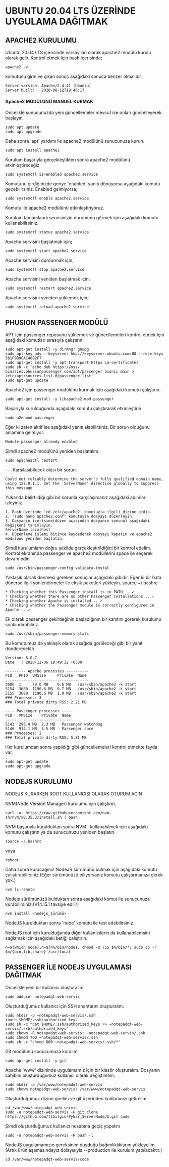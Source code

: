 # UBUNTU 20.04 LTS ÜZERİNDE UYGULAMA DAĞITMAK

## APACHE2 KURULUMU

Ubuntu 20.04 LTS içerisinde varsayılan olarak apache2 modülü kurulu olarak gelir. Kontrol etmek için bash içerisinde;

    apache2 -v
    
komutunu girin ve çıkan sonuç aşağıdaki sonuca benzer olmalıdır.

    Server version: Apache/2.4.41 (Ubuntu)
    Server built:   2020-08-12T19:46:17
    
#### Apache2 MODÜLÜNÜ MANUEL KURMAK

Öncelikle sunucunuzda yeni güncellemeler mevcut ise onları güncelleyerek başlayın.

    sudo apt update
    sudo apt upgrade
    
Daha sonra 'apt' yardımı ile apache2 modülünü sunucunuza kurun.

    sudo apt install apache2
    
Kurulum başarıyla gerçekleştikten sonra apache2 modülünü etkinleştireceğiz.

    sudo systemctl is-enabled apache2.service

Komutunu girdiğinizde geriye 'enabled' yanıtı dönüyorsa aşağıdaki komutu geçebilirsiniz. Enabled gelmiyorsa;

    sudo systemctl enable apache2.service
    
Komutu ile apache2 modülünü etkinleştiriyoruz.

Kurulum tamamlandı servisinizin durumunu görmek için aşağıdaki komutu kullanabilirsiniz.

    sudo systemctl status apache2.service
    
Apache servisini başlatmak için;

    sudo systemctl start apache2.service
    
Apache servisini durdurmak için;

    sudo systemctl stop apache2.service
    
Apache servisini yeniden başlatmak için;

    sudo systemctl restart apache2.service
    
Apache servisini yeniden yüklemek için;

    sudo systemctl reload apache2.service
    
## PHUSION PASSENGER MODÜLÜ

APT için passenger reposunu yüklemek ve güncellemeleri kontrol etmek için aşağıdaki komutları sırasıyla çalıştırın.

    sudo apt-get install -y dirmngr gnupg
    sudo apt-key adv --keyserver hkp://keyserver.ubuntu.com:80 --recv-keys 561F9B9CAC40B2F7
    sudo apt-get install -y apt-transport-https ca-certificates
    sudo sh -c 'echo deb https://oss-binaries.phusionpassenger.com/apt/passenger bionic main > /etc/apt/sources.list.d/passenger.list'
    sudo apt-get update

Apache2 için passenger modülünü kurmak için aşağıdaki komutu çalıştırın.

    sudo apt-get install -y libapache2-mod-passenger

Başarıyla kurulduğunda aşağıdaki komutu çalıştırarak etkinleştirin.

    sudo a2enmod passenger
   
Eğer ki zaten aktif ise aşağıdaki yanıtı alabilirsiniz. Bir sorun olduğunu anlamına gelmiyor.

    Module passenger already enabled
    
Şimdi apache2 modülünü yeniden başlatalım.

    sudo apache2ctl restart
    
--- Karşılaşıbilecek olası bir sorun.

    Could not reliably determine the server's fully qualified domain name, using 127.0.1.1. Set the 'ServerName' directive globally to suppress this message
    
Yukarıda belirtildiği gibi bir sorunla karşılaşırsanız aşağıdaki adımları izleyiniz.

    1. Bash üzerinde 'cd /etc/apache2' komutuyla ilgili dizine gidin.
    2. 'sudo nano apache2.conf' komutuyla dosyayı düzenleyin.
    3. Dosyanın içerisine(düzen açısından dosyanın sonuna) aşağıdaki değişkeni tanımlayın.
    ServerName localhost
    4. Düzenleme işlemi bitince kaydederek dosyayı kapatın ve apache2 modülünü yeniden başlatın.
    
Şimdi kurulumların doğru şekilde gerçekleştirildiğini bir kontrol edelim. Kontrol ekranında passenger ve apache2 modüllerini space ile seçerek devam edin.

    sudo /usr/bin/passenger-config validate-instal
    
Yaklaşık olarak dönmesi gereken sonuçlar aşağıdaki gibidir. Eğer ki bir hata dönerse ilgili yönlendirmeler ile eksik paketleri yükleyin.
source ~/.bashrc

    * Checking whether this Passenger install is in PATH... ✓
    * Checking whether there are no other Passenger installations... ✓
    * Checking whether Apache is installed... ✓
    * Checking whether the Passenger module is correctly configured in Apache... ✓

Ek olarak passenger çekirdeğinin başladığının bir kanıtını görerek kurulumu sonlandırabiliriz.

    sudo /usr/sbin/passenger-memory-stats

Bu komutumuz da yaklaşık olarak aşağıda görüleceği gibi bir yanıt döndürecektir.
    
    Version: 6.0.7
    Date   : 2020-12-06 19:49:32 +0300

    --------- Apache processes ----------
    PID   PPID  VMSize     Private  Name
    -------------------------------------
    3680  1     78.0 MB    0.6 MB   /usr/sbin/apache2 -k start
    5154  3680  1190.6 MB  0.7 MB   /usr/sbin/apache2 -k start
    5155  3680  1190.6 MB  1.0 MB   /usr/sbin/apache2 -k start
    ### Processes: 3
    ### Total private dirty RSS: 2.21 MB

    ---- Passenger processes -----
    PID   VMSize    Private  Name
    ------------------------------
    5143  295.4 MB  2.3 MB   Passenger watchdog
    5146  914.1 MB  3.5 MB   Passenger core
    ### Processes: 2
    ### Total private dirty RSS: 5.81 MB
    
Her kurulumdan sonra yapıldığı gibi güncellemeleri kontrol etmekte fayda var.

    sudo apt-get update
    sudo apt-get upgrade

## NODEJS KURULUMU
NODEJS KURARKEN ROOT KULLANICISI OLARAK OTURUM AÇIN  

NVM(Node Version Manager) kurulumu için çalıştırın.

    curl -o- https://raw.githubusercontent.com/nvm-sh/nvm/v0.35.3/install.sh | bash

NVM başarıyla kurulduktan sonra NVM'i kullanabilmek için aşağıdaki komutu çalıştırın ya da sunucunuzu yeniden başlatın.

    source ~/.bashrc
    
veya
    
    reboot
    
Daha sonra kuracağınız NodeJS sürümünü bulmak için aşağıdaki komutu çalıştırabilirsiniz.(Eğer sürümünüzü biliyorsanız komutu çalıştırmanıza gerek yok.)

    nvm ls-remote
    
Nodejs sürümünüzü bulduktan sonra aşağıdaki komut ile sunucunuza kurabilirsiniz.(V14.15.1 tavsiye edilir)

    nvm install <nodejs_sürümü>
    
NodeJS kurulduktan sonra 'node' komutu ile test edebilirsiniz.

NodeJS root için kurulduğunda diğer kullanıcıların da kullanabilemsini sağlamak için aşağıdaki betiği çalıştırın.

    n=$(which node);n=${n%/bin/node}; chmod -R 755 $n/bin/*; sudo cp -r $n/{bin,lib,share} /usr/local

## PASSENGER İLE NODEJS UYGULAMASI DAĞITMAK

Öncelikle yeni bir kullanıcı oluşturalım

    sudo adduser notepadqt-web-servis

Oluşturduğumuz kullanıcı için SSH anahtarını oluşturalım.

    sudo mkdir -p ~notepadqt-web-servis/.ssh
    touch $HOME/.ssh/authorized_keys
    sudo sh -c "cat $HOME/.ssh/authorized_keys >> ~notepadqt-web-servis/.ssh/authorized_keys"
    sudo chown -R notepadqt-web-servis: ~notepadqt-web-servis/.ssh
    sudo chmod 700 ~notepadqt-web-servis/.ssh
    sudo sh -c "chmod 600 ~notepadqt-web-servis/.ssh/*"

Git modülünü sunucumuza kuralım

    sudo apt-get install -y git

Apache 'www' dizininde uygulamamız için bir klasör oluşturalım. Dosyanın sahibini oluşturduğumuz kullanıcı olarak değiştirelim.
    
    sudo mkdir -p /var/www/notepadqt-web-servis
    sudo chown notepadqt-web-servis: /var/www/notepadqt-web-servis

Oluşturduğumuz dizine girelim ve git üzerinden kodlarımızı getirelim.

    cd /var/www/notepadqt-web-servis
    sudo -u notepadqt-web-servis -H git clone https://github.com/ttbilgin/PyNar_ServerNodeJS.git code
    
Şimdi oluşturduğumuz kullanıcı hesabına geçiş yapalım

    sudo -u notepadqt-web-servis -H bash -l

NodeJS uygulamamızın gereksinim duyduğu bağımlıklıklarını yükleyelim.(Artık ürün aşamasındayız dolayısıyla --production ile kurulum yapılacaktır.)

    cd /var/www/notepadqt-web-servis/code
    
